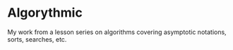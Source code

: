 # Algorythmic
My work from a lesson series on algorithms covering asymptotic notations, sorts, searches, etc.
